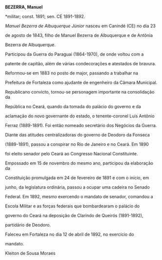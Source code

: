 **BEZERRA, Manuel**



\*militar; const. 1891; sen. CE 1891-1892.



*Manuel Bezerra de Albuquerque Júnior* nasceu em Canindé (CE) no dia 23

de agosto de 1843, filho de Manuel Bezerra de Albuquerque e de Antônia

Bezerra de Albuquerque.



Participou da Guerra do Paraguai (1864-1970), de onde voltou com a

patente de capitão, além de várias condecorações e atestados de bravura.

Reformou-se em 1883 no posto de major, passando a trabalhar na

Prefeitura de Fortaleza como ajudante de engenheiro da Câmara Municipal.

Republicano convicto, tornou-se personagem importante na consolidação da

República no Ceará, quando da tomada do palácio do governo e da

aclamação do novo governante do estado, o tenente-coronel Luís Antônio

Ferraz (1889-1891). Foi então nomeado secretário dos Negócios da Guerra.



Diante das atitudes centralizadoras do governo de Deodoro da Fonseca

(1889-1891), passou a conspirar no Rio de Janeiro e no Ceará. Em 1890

foi eleito senador pelo Ceará ao Congresso Nacional Constituinte.

Empossado em 15 de novembro do mesmo ano, participou da elaboração da

Constituição promulgada em 24 de fevereiro de 1891 e com o início, em

junho, da legislatura ordinária, passou a ocupar uma cadeira no Senado

Federal. Em 1892, mesmo exercendo o mandato de senador, comandou a

Escola Militar e as forças federais que bombardearam o palácio do

governo do Ceará na deposição de Clarindo de Queirós (1891-1892),

partidário de Deodoro.



Faleceu em Fortaleza no dia 12 de abril de 1892, no exercício do

mandato.



Kleiton de Sousa Moraes



